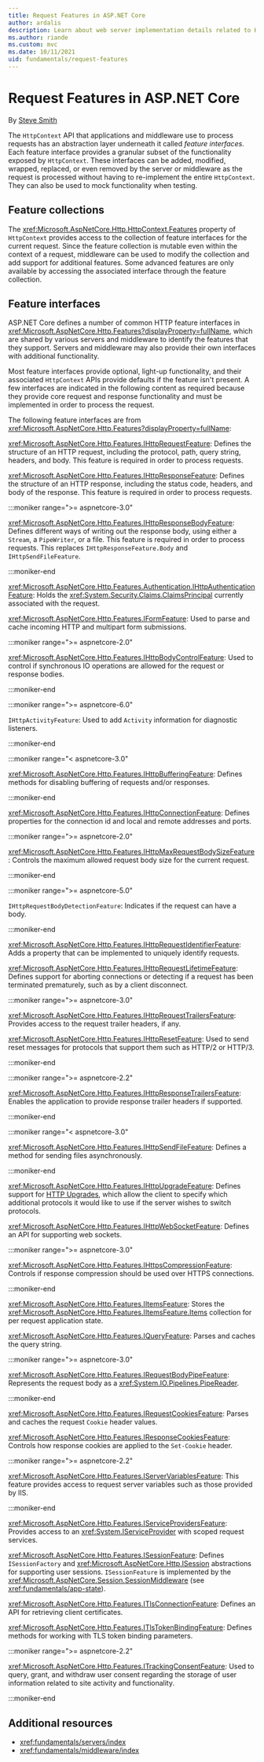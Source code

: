 ```yaml
---
title: Request Features in ASP.NET Core
author: ardalis
description: Learn about web server implementation details related to HTTP requests and responses that are defined in interfaces for ASP.NET Core.
ms.author: riande
ms.custom: mvc
ms.date: 10/11/2021
uid: fundamentals/request-features
---
```

# Request Features in ASP.NET Core

By [Steve Smith](https://ardalis.com/)

The `HttpContext` API that applications and middleware use to process requests has an abstraction layer underneath it called *feature interfaces*. Each feature interface provides a granular subset of the functionality exposed by `HttpContext`. These interfaces can be added, modified, wrapped, replaced, or even removed by the server or middleware as the request is processed without having to re-implement the entire `HttpContext`. They can also be used to mock functionality when testing.

## Feature collections

The <xref:Microsoft.AspNetCore.Http.HttpContext.Features> property of `HttpContext` provides access to the collection of feature interfaces for the current request. Since the feature collection is mutable even within the context of a request, middleware can be used to modify the collection and add support for additional features. Some advanced features are only available by accessing the associated interface through the feature collection.

## Feature interfaces

ASP.NET Core defines a number of common HTTP feature interfaces in <xref:Microsoft.AspNetCore.Http.Features?displayProperty=fullName>, which are shared by various servers and middleware to identify the features that they support. Servers and middleware may also provide their own interfaces with additional functionality.

Most feature interfaces provide optional, light-up functionality, and their associated `HttpContext` APIs provide defaults if the feature isn't present. A few interfaces are indicated in the following content as required because they provide core request and response functionality and must be implemented in order to process the request.

The following feature interfaces are from <xref:Microsoft.AspNetCore.Http.Features?displayProperty=fullName>:

<xref:Microsoft.AspNetCore.Http.Features.IHttpRequestFeature>: Defines the structure of an HTTP request, including the protocol, path, query string, headers, and body. This feature is required in order to process requests.

<xref:Microsoft.AspNetCore.Http.Features.IHttpResponseFeature>: Defines the structure of an HTTP response, including the status code, headers, and body of the response. This feature is required in order to process requests.

:::moniker range=">= aspnetcore-3.0"

<xref:Microsoft.AspNetCore.Http.Features.IHttpResponseBodyFeature>: Defines different ways of writing out the response body, using either a `Stream`, a `PipeWriter`, or a file. This feature is required in order to process requests. This replaces `IHttpResponseFeature.Body` and `IHttpSendFileFeature`.

:::moniker-end

<xref:Microsoft.AspNetCore.Http.Features.Authentication.IHttpAuthenticationFeature>: Holds the <xref:System.Security.Claims.ClaimsPrincipal> currently associated with the request.

<xref:Microsoft.AspNetCore.Http.Features.IFormFeature>: Used to parse and cache incoming HTTP and multipart form submissions.

:::moniker range=">= aspnetcore-2.0"

<xref:Microsoft.AspNetCore.Http.Features.IHttpBodyControlFeature>: Used to control if synchronous IO operations are allowed for the request or response bodies.

:::moniker-end

:::moniker range=">= aspnetcore-6.0"

`IHttpActivityFeature`: Used to add `Activity` information for diagnostic listeners.

:::moniker-end

:::moniker range="< aspnetcore-3.0"

<xref:Microsoft.AspNetCore.Http.Features.IHttpBufferingFeature>: Defines methods for disabling buffering of requests and/or responses.

:::moniker-end

<xref:Microsoft.AspNetCore.Http.Features.IHttpConnectionFeature>: Defines properties for the connection id and local and remote addresses and ports.

:::moniker range=">= aspnetcore-2.0"

<xref:Microsoft.AspNetCore.Http.Features.IHttpMaxRequestBodySizeFeature>: Controls the maximum allowed request body size for the current request.

:::moniker-end

:::moniker range=">= aspnetcore-5.0"

`IHttpRequestBodyDetectionFeature`: Indicates if the request can have a body.

:::moniker-end

<xref:Microsoft.AspNetCore.Http.Features.IHttpRequestIdentifierFeature>: Adds a property that can be implemented to uniquely identify requests.

<xref:Microsoft.AspNetCore.Http.Features.IHttpRequestLifetimeFeature>: Defines support for aborting connections or detecting if a request has been terminated prematurely, such as by a client disconnect.

:::moniker range=">= aspnetcore-3.0"

<xref:Microsoft.AspNetCore.Http.Features.IHttpRequestTrailersFeature>: Provides access to the request trailer headers, if any.

<xref:Microsoft.AspNetCore.Http.Features.IHttpResetFeature>: Used to send reset messages for protocols that support them such as HTTP/2 or HTTP/3.

:::moniker-end

:::moniker range=">= aspnetcore-2.2"

<xref:Microsoft.AspNetCore.Http.Features.IHttpResponseTrailersFeature>: Enables the application to provide response trailer headers if supported.

:::moniker-end

:::moniker range="< aspnetcore-3.0"

<xref:Microsoft.AspNetCore.Http.Features.IHttpSendFileFeature>: Defines a method for sending files asynchronously.

:::moniker-end

<xref:Microsoft.AspNetCore.Http.Features.IHttpUpgradeFeature>: Defines support for [HTTP Upgrades](https://www.rfc-editor.org/rfc/rfc9110#field.upgrade), which allow the client to specify which additional protocols it would like to use if the server wishes to switch protocols.

<xref:Microsoft.AspNetCore.Http.Features.IHttpWebSocketFeature>: Defines an API for supporting web sockets.

:::moniker range=">= aspnetcore-3.0"

<xref:Microsoft.AspNetCore.Http.Features.IHttpsCompressionFeature>: Controls if response compression should be used over HTTPS connections.

:::moniker-end

<xref:Microsoft.AspNetCore.Http.Features.IItemsFeature>: Stores the <xref:Microsoft.AspNetCore.Http.Features.IItemsFeature.Items> collection for per request application state.

<xref:Microsoft.AspNetCore.Http.Features.IQueryFeature>: Parses and caches the query string.
   
:::moniker range=">= aspnetcore-3.0"

<xref:Microsoft.AspNetCore.Http.Features.IRequestBodyPipeFeature>: Represents the request body as a <xref:System.IO.Pipelines.PipeReader>.
 
:::moniker-end

<xref:Microsoft.AspNetCore.Http.Features.IRequestCookiesFeature>: Parses and caches the request `Cookie` header values.

<xref:Microsoft.AspNetCore.Http.Features.IResponseCookiesFeature>: Controls how response cookies are applied to the `Set-Cookie` header.

:::moniker range=">= aspnetcore-2.2"

<xref:Microsoft.AspNetCore.Http.Features.IServerVariablesFeature>: This feature provides access to request server variables such as those provided by IIS.

:::moniker-end
   
<xref:Microsoft.AspNetCore.Http.Features.IServiceProvidersFeature>: Provides access to an <xref:System.IServiceProvider> with scoped request services.

<xref:Microsoft.AspNetCore.Http.Features.ISessionFeature>: Defines `ISessionFactory` and <xref:Microsoft.AspNetCore.Http.ISession> abstractions for supporting user sessions. `ISessionFeature` is implemented by the <xref:Microsoft.AspNetCore.Session.SessionMiddleware> (see <xref:fundamentals/app-state>).

<xref:Microsoft.AspNetCore.Http.Features.ITlsConnectionFeature>: Defines an API for retrieving client certificates.

<xref:Microsoft.AspNetCore.Http.Features.ITlsTokenBindingFeature>: Defines methods for working with TLS token binding parameters.
   
:::moniker range=">= aspnetcore-2.2"
   
<xref:Microsoft.AspNetCore.Http.Features.ITrackingConsentFeature>: Used to query, grant, and withdraw user consent regarding the storage of user information related to site activity and functionality.
   
:::moniker-end

## Additional resources

* <xref:fundamentals/servers/index>
* <xref:fundamentals/middleware/index>
